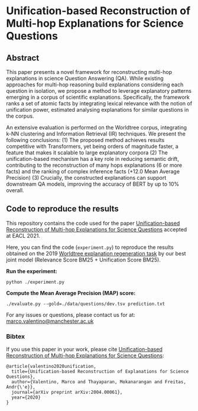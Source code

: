 # Unification-based Reconstruction of Multi-hop Explanations for Science Questions

## Abstract
This paper presents a novel framework for reconstructing multi-hop explanations in science Question Answering (QA). While existing approaches for multi-hop reasoning build explanations considering each question in isolation, we propose a method to leverage explanatory patterns emerging in a corpus of scientific explanations. Specifically, the framework ranks a set of atomic facts by integrating lexical relevance with the notion of unification power, estimated analysing explanations for similar questions in the corpus. 

An extensive evaluation is performed on the Worldtree corpus, integrating k-NN clustering and Information Retrieval (IR) techniques. We present the following conclusions: (1) The proposed method achieves results competitive with Transformers, yet being orders of magnitude faster, a feature that makes it scalable to large explanatory corpora (2) The unification-based mechanism has a key role in reducing semantic drift, contributing to the reconstruction of many hops explanations (6 or more facts) and the ranking of complex inference facts (+12.0 Mean Average Precision) (3) Crucially, the constructed explanations can support downstream QA models, improving the accuracy of BERT by up to 10% overall.

## Code to reproduce the results
This repository contains the code used for the paper [Unification-based Reconstruction of Multi-hop Explanations for Science Questions](https://arxiv.org/abs/2004.00061) accepted at EACL 2021.

Here, you can find the code (`experiment.py`) to reproduce the results obtained on the 2019 [Worldtree explanation regeneration task](https://github.com/umanlp/tg2019task) by our best joint model (Relevance Score BM25 + Unification Score BM25).

**Run the experiment:**

`python ./experiment.py`

**Compute the Mean Average Precision (MAP) score:** 

`./evaluate.py --gold=./data/questions/dev.tsv prediction.txt`

For any issues or questions, please contact us for at: marco.valentino@manchester.ac.uk

### Bibtex
If you use this paper in your work, please cite [Unification-based Reconstruction of Multi-hop Explanations for Science Questions](https://arxiv.org/abs/2004.00061):

```
@article{valentino2020unification,
  title={Unification-based Reconstruction of Explanations for Science Questions},
  author={Valentino, Marco and Thayaparan, Mokanarangan and Freitas, Andr{\'e}},
  journal={arXiv preprint arXiv:2004.00061},
  year={2020}
}
```
